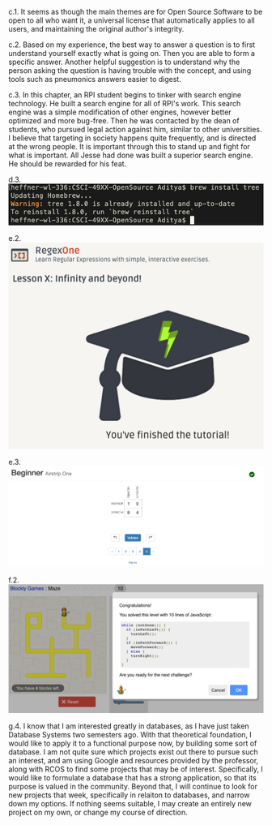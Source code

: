 c.1. It seems as though the main themes are for Open Source Software to be open to all who want it, a universal license that automatically applies to all users, and maintaining the original author's integrity.

c.2. Based on my experience, the best way to answer a question is to first understand yourself exactly what is going on. Then you are able to form a specific answer. Another helpful suggestion is to understand why the person asking the question is having trouble with the concept, and using tools such as pneumonics answers easier to digest.

c.3. In this chapter, an RPI student begins to tinker with search engine technology. He built a search engine for all of RPI's work. This search engine was a simple modification of other engines, however better optimized and more bug-free. Then he was contacted by the dean of students, who pursued legal action against him, similar to other universities. I believe that targeting in society happens quite frequently, and is directed at the wrong people. It is important through this to stand up and fight for what is important. All Jesse had done was built a superior search engine. He should be rewarded for his feat.

d.3. 
![Tree Install](https://github.com/amitra1997/CSCI-49XX-OpenSource/blob/master/Labs/lab1/lab1pics/Screen%20Shot%202019-01-15%20at%2012.41.13%20PM.png)

e.2. ![Practice Problems](https://github.com/amitra1997/CSCI-49XX-OpenSource/blob/master/Labs/lab1/lab1pics/Screen%20Shot%202019-01-15%20at%2012.45.29%20PM.png)

e.3. ![Beginner Problems](https://github.com/amitra1997/CSCI-49XX-OpenSource/blob/master/Labs/lab1/lab1pics/Screen%20Shot%202019-01-15%20at%2012.54.06%20PM.png)

f.2. ![Blockly](https://github.com/amitra1997/CSCI-49XX-OpenSource/blob/master/Labs/lab1/lab1pics/Screen%20Shot%202019-01-15%20at%201.03.40%20PM.png)

g.4. I know that I am interested greatly in databases, as I have just taken Database Systems two semesters ago. With that theoretical foundation, I would like to apply it to a functional purpose now, by building some sort of database. I am not quite sure which projects exist out there to pursue such an interest, and am using Google and resources provided by the professor, along with RCOS to find some projects that may be of interest. Specifically, I would like to formulate a database that has a strong application, so that its purpose is valued in the community. Beyond that, I will continue to look for new projects that week, specifically in relaiton to databases, and narrow down my options. If nothing seems suitable, I may create an entirely new project on my own, or change my course of direction.